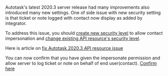 Autotask's latest 2020.3 server release had many improvements also introduced many new settings. One of side issue with new security setting is that ticket or note logged with contact now display as added by integrator.

To address this issue, you should [create new security level](https://help.deskdirector.com/article/tltfs99ggj#security_level) to allow contact impersonation and [change existing API resource's security level](https://help.deskdirector.com/article/v6b79pnccs).

Here is article on [fix Autotask 2020.3 API resource issue](https://help.deskdirector.com/article/v6b79pnccs)

You can now confirm  that you have given the impersonate permission and allow server to log ticket or note on behalf of end user(contact). [Confirm here](/system/at-integration)
